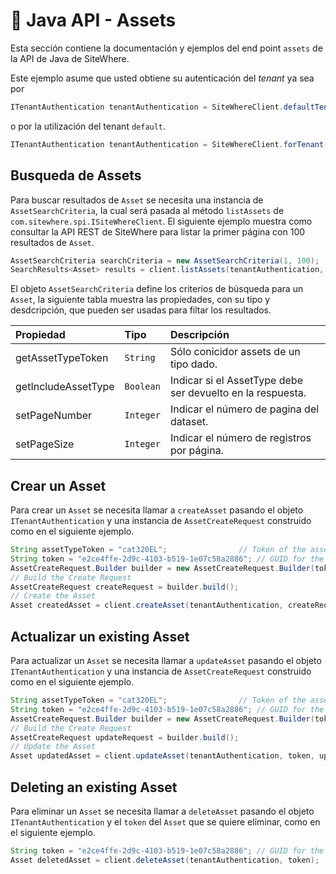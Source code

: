 # :book: Java API - Assets

<Seo/>

Esta sección contiene la documentación y ejemplos del end point `assets` de la API de Java de SiteWhere.

Este ejemplo asume que usted obtiene su autenticación del *tenant* ya sea por

```java
ITenantAuthentication tenantAuthentication = SiteWhereClient.defaultTenant();
```

o por la utilización del tenant `default`.

```java
ITenantAuthentication tenantAuthentication = SiteWhereClient.forTenant("token", "auth");
```

## Busqueda de Assets

Para buscar resultados de `Asset` se necesita una instancia de `AssetSearchCriteria`,
la cual será pasada al método `listAssets` de `com.sitewhere.spi.ISiteWhereClient`. El siguiente ejemplo muestra
como consultar la API REST de SiteWhere para listar la primer página con 100 resultados de `Asset`.

```java
AssetSearchCriteria searchCriteria = new AssetSearchCriteria(1, 100);
SearchResults<Asset> results = client.listAssets(tenantAuthentication, searchCriteria);
```

El objeto `AssetSearchCriteria` define los criterios de búsqueda para un `Asset`, la siguiente tabla
muestra las propiedades, con su tipo y desdcripción, que pueden ser usadas para filtar los resultados.

| Propiedad              | Tipo        | Descripción                                                    |
|:-----------------------|:------------|:---------------------------------------------------------------|
| getAssetTypeToken      | `String`    | Sólo conicidor assets de un tipo dado.                         |
| getIncludeAssetType    | `Boolean`   | Indicar si el AssetType debe ser devuelto en la respuesta.     |
| setPageNumber          | `Integer`   | Indicar el número de pagina del dataset.                       |
| setPageSize            | `Integer`   | Indicar el número de registros por página.                     |

## Crear un Asset

Para crear un `Asset` se necesita llamar a `createAsset` pasando el objeto `ITenantAuthentication` y una
instancia de `AssetCreateRequest` construido como en el siguiente ejemplo.

```java
String assetTypeToken = "cat320EL";                // Token of the asset type
String token = "e2ce4ffe-2d9c-4103-b519-1e07c58a2886"; // GUID for the Asset
AssetCreateRequest.Builder builder = new AssetCreateRequest.Builder(token, assetTypeToken, "my asset");
// Build the Create Request
AssetCreateRequest createRequest = builder.build();
// Create the Asset
Asset createdAsset = client.createAsset(tenantAuthentication, createRequest);
```

## Actualizar un existing Asset

Para actualizar un `Asset` se necesita llamar a `updateAsset` pasando el objeto `ITenantAuthentication` y una
instancia de `AssetCreateRequest` construido como en el siguiente ejemplo.

```java
String assetTypeToken = "cat320EL";                // Token of the asset type
String token = "e2ce4ffe-2d9c-4103-b519-1e07c58a2886"; // GUID for the Asset
AssetCreateRequest.Builder builder = new AssetCreateRequest.Builder(token, assetTypeToken, "my updated asset");
// Build the Create Request
AssetCreateRequest updateRequest = builder.build();
// Update the Asset
Asset updatedAsset = client.updateAsset(tenantAuthentication, token, updateRequest);
```

## Deleting an existing Asset

Para eliminar un `Asset` se necesita llamar a `deleteAsset` pasando el objeto `ITenantAuthentication` y el
`token` del `Asset` que se quiere eliminar, como en el siguiente ejemplo.

```java
String token = "e2ce4ffe-2d9c-4103-b519-1e07c58a2886"; // GUID for the Asset
Asset deletedAsset = client.deleteAsset(tenantAuthentication, token);
```

